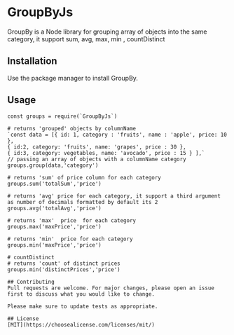 # GroupByJs

GroupBy is a Node library for grouping array of objects into the same category, it support sum, avg, max, min , countDistinct

## Installation

Use the package manager to install GroupBy.


## Usage

```node
const groups = require(`GroupByJs`)

# returns 'grouped' objects by columnName
`const data = [{ id: 1, category : 'fruits', name : 'apple', price: 10 }, 
{ id:2, category: 'fruits', name: 'grapes', price : 30 }, 
{ id:3, category: vegetables, name: 'avocado', price : 15 } ],`
// passing an array of objects with a columnName category
groups.group(data,'category')

# returns 'sum' of price column for each category
groups.sum('totalSum','price')

# returns 'avg' price for each category, it support a third argument as number of decimals formatted by default its 2 
groups.avg('totalAvg','price')

# returns 'max'  price  for each category 
groups.max('maxPrice','price')

# returns 'min'  price for each category 
groups.min('maxPrice','price')

# countDistinct
# returns 'count' of distinct prices
groups.min('distinctPrices','price')

## Contributing
Pull requests are welcome. For major changes, please open an issue first to discuss what you would like to change.

Please make sure to update tests as appropriate.

## License
[MIT](https://choosealicense.com/licenses/mit/)